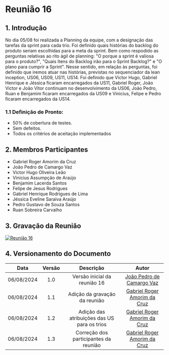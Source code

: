 # Reunião 16

## 1. Introdução

No dia 05/08 foi realizada a Planning da equipe, com a designação das tarefas da sprint para cada trio. Foi definido quais histórias do backlog do produto seriam escolhidas para a meta da sprint. Bem como respodido as perguntas relativas ao rito ágil de planning: "O porque a sprint é valiosa para o produto?", "Quais Itens do Backlog irão para o Sprint Backlog?" e "O plano para cumprir a Sprint". Nesse sentido, em relação às perguntas, foi definido que iremos atuar nas histórias, previstas no sequenciador da lean inception, US06, US09, US11, US14. Foi definido que Victor Hugo, Gabriel Henrique e Jéssica ficaram encarregados da US11, Gabriel Roger, João Victor e João Vitor continuam no desenvolvimento da US06, João Pedro, Ruan e Benjamim ficaram encarregados da US09 e Vinicius, Felipe e Pedro ficaram encarregados da US14.

### 1.1 Definição de Pronto:
   - 50% de cobertura de testes.
   - Sem defeitos.
   - Todos os critérios de aceitação implementados      

## 2. Membros Participantes

  - Gabriel Roger Amorim da Cruz
  - João Pedro de Camargo Vaz
  - Victor Hugo Oliveira Leão
  - Vinicius Assumpção de Araújo
  - Benjamim Lacerda Santos
  - Felipe de Jesus Rodrigues
  - Gabriel Henrique Rodrigues de Lima
  - Jéssica Eveline Saraiva Araújo
  - Pedro Gustavo de Souza Santos
  - Ruan Sobreira Carvalho

## 3. Gravação da Reunião

[![Reunião 16](https://img.youtube.com/vi/qnWmY951qdU/maxresdefault.jpg)](https://www.youtube.com/watch?v=qnWmY951qdU)

## 4. Versionamento do Documento

| Data | Versão | Descrição | Autor |
| :-----: | :-------------: | :---------------: | :-: |
| 06/08/2024 | 1.0 | Versão inicial da reunião 16 | [João Pedro de Camargo Vaz](https://github.com/JoaoPedro0803) |
| 06/08/2024 | 1.1 | Adição da gravação da reunião | [Gabriel Roger Amorim da Cruz](https://github.com/GabrielRoger07) |
| 06/08/2024 | 1.2 | Adição das atribuições das US para os trios | [Gabriel Roger Amorim da Cruz](https://github.com/GabrielRoger07) |
| 06/08/2024 | 1.3 | Correção dos participantes da reunião | [Gabriel Roger Amorim da Cruz](https://github.com/GabrielRoger07) |